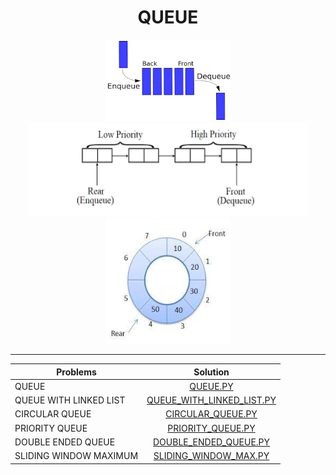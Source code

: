 <h1 align="center">QUEUE</h1> 
  <p align="center"> <img width="200" src="logo_q.png"><img width="450" height="150" src="logo_p.png"><img width="200" height="200" src="logo_c.jpg"> </p>
  
----

| Problems                  | Solution                         |
| -------------             |:-------------:                   |
| QUEUE   | [QUEUE.PY](https://github.com/aditya-2703/DSA/blob/main/QUEUE/QUEUE.PY)              |
| QUEUE WITH LINKED LIST    | [QUEUE_WITH_LINKED_LIST.PY](https://github.com/aditya-2703/DSA/blob/main/QUEUE/QUEUE_WITH_LINKED_LIST.PY)        |   
| CIRCULAR QUEUE| [CIRCULAR_QUEUE.PY](https://github.com/aditya-2703/DSA/blob/main/QUEUE/CIRCULAR_QUEUE.PY)     | 
| PRIORITY QUEUE| [PRIORITY_QUEUE.PY](https://github.com/aditya-2703/DSA/blob/main/QUEUE/PRIORITY_QUEUE.py)       |  
| DOUBLE ENDED QUEUE | [DOUBLE_ENDED_QUEUE.PY](https://github.com/aditya-2703/DSA/blob/main/QUEUE/DOUBLE_ENDED_QUEUE.PY)
| SLIDING WINDOW MAXIMUM | [SLIDING_WINDOW_MAX.PY](https://github.com/aditya-2703/DSA/blob/main/QUEUE/SLIDING_WINDOW_MAX.PY)
